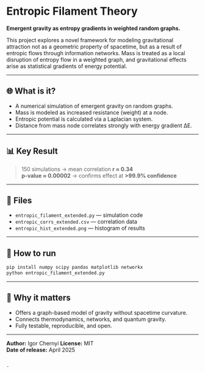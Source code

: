 # Entropic Filament Theory

**Emergent gravity as entropy gradients in weighted random graphs.**

This project explores a novel framework for modeling gravitational attraction not as a geometric property of spacetime, but as a result of entropic flows through information networks. Mass is treated as a local disruption of entropy flow in a weighted graph, and gravitational effects arise as statistical gradients of energy potential.

---

## 🌐 What is it?

- A numerical simulation of emergent gravity on random graphs.
- Mass is modeled as increased resistance (weight) at a node.
- Entropic potential is calculated via a Laplacian system.
- Distance from mass node correlates strongly with energy gradient ΔE.

---

## 📊 Key Result

> 150 simulations → mean correlation **r ≈ 0.34**  
> **p-value ≈ 0.00002** → confirms effect at **>99.9% confidence**

---

## 📂 Files

- `entropic_filament_extended.py` — simulation code  
- `entropic_corrs_extended.csv` — correlation data  
- `entropic_hist_extended.png` — histogram of results  

---

## 🚀 How to run

```bash
pip install numpy scipy pandas matplotlib networkx
python entropic_filament_extended.py
```

---

## 🧪 Why it matters

- Offers a graph-based model of gravity without spacetime curvature.
- Connects thermodynamics, networks, and quantum gravity.
- Fully testable, reproducible, and open.

---

**Author:** Igor Chernyi 
**License:** MIT  
**Date of release:** April 2025
```

-
